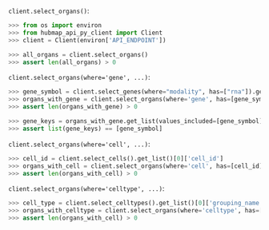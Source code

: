 `client.select_organs()`:
```python
>>> from os import environ
>>> from hubmap_api_py_client import Client
>>> client = Client(environ['API_ENDPOINT'])

>>> all_organs = client.select_organs()
>>> assert len(all_organs) > 0

```

`client.select_organs(where='gene', ...)`:
```python
>>> gene_symbol = client.select_genes(where="modality", has=["rna"]).get_list()[0]['gene_symbol']
>>> organs_with_gene = client.select_organs(where='gene', has=[gene_symbol], genomic_modality='rna', p_value=1.0)
>>> assert len(organs_with_gene) > 0

>>> gene_keys = organs_with_gene.get_list(values_included=[gene_symbol])[0]['values'].keys()
>>> assert list(gene_keys) == [gene_symbol]

```

`client.select_organs(where='cell', ...)`:
```python
>>> cell_id = client.select_cells().get_list()[0]['cell_id']
>>> organs_with_cell = client.select_organs(where='cell', has=[cell_id])
>>> assert len(organs_with_cell) > 0

```

`client.select_organs(where='celltype', ...)`:
```python
>>> cell_type = client.select_celltypes().get_list()[0]['grouping_name']
>>> organs_with_celltype = client.select_organs(where='celltype', has=[cell_type])
>>> assert len(organs_with_cell) > 0

```